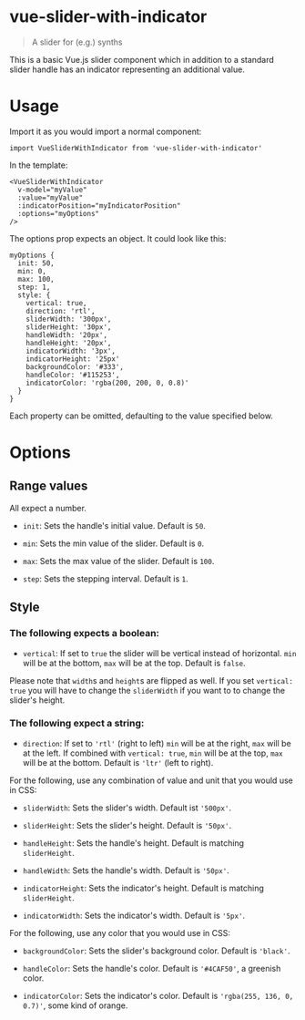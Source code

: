 # vue-slider-with-indicator

> A slider for (e.g.) synths

This is a basic Vue.js slider component which in addition to a standard slider handle has an indicator representing an additional value.  

# Usage

Import it as you would import a normal component:

`import VueSliderWithIndicator from 'vue-slider-with-indicator'`

In the template:

    <VueSliderWithIndicator 
      v-model="myValue"
      :value="myValue"
      :indicatorPosition="myIndicatorPosition"
      :options="myOptions"
    />

The options prop expects an object. It could look like this:

    myOptions {
      init: 50,
      min: 0,
      max: 100,
      step: 1,
      style: {
        vertical: true,
        direction: 'rtl',
        sliderWidth: '300px',
        sliderHeight: '30px',
        handleWidth: '20px',
        handleHeight: '20px',
        indicatorWidth: '3px',
        indicatorHeight: '25px'
        backgroundColor: '#333',
        handleColor: '#115253',
        indicatorColor: 'rgba(200, 200, 0, 0.8)'
      }
    }

Each property can be omitted, defaulting to the value specified below.

# Options

## Range values

All expect a number.

- `init`:
Sets the handle's initial value.
Default is `50`.

- `min`:
Sets the min value of the slider.
Default is `0`.

- `max`:
Sets the max value of the slider.
Default is `100`.

- `step`:
Sets the stepping interval.
Default is `1`.

## Style

### The following expects a boolean:

- `vertical`:
If set to `true` the slider will be vertical instead of horizontal.
`min` will be at the bottom, `max` will be at the top.
Default is `false`.

Please note that `width`s and `height`s are flipped as well. If you set `vertical: true` you will have to change the `sliderWidth` if you want to to change the slider's height.

### The following expect a string:

- `direction`:
If set to `'rtl'` (right to left) `min` will be at the right, `max` will be at the left.
If combined with `vertical: true`, `min` will be at the top, `max` will be at the bottom.
Default is `'ltr'` (left to right).

For the following, use any combination of value and unit that you would use in CSS:

- `sliderWidth`:
Sets the slider's width.
Default ist `'500px'`.

- `sliderHeight`:
Sets the slider's height.
Default is `'50px'`.

- `handleHeight`:
Sets the handle's height.
Default is matching `sliderHeight`.

- `handleWidth`:
Sets the handle's width.
Default is `'50px'`.

- `indicatorHeight`:
Sets the indicator's height.
Default is matching `sliderHeight`.

- `indicatorWidth`:
Sets the indicator's width.
Default is `'5px'`.

For the following, use any color that you would use in CSS:

- `backgroundColor`:
Sets the slider's background color.
Default is `'black'`.

- `handleColor`:
Sets the handle's color.
Default is `'#4CAF50'`, a greenish color.

- `indicatorColor`:
Sets the indicator's color.
Default is `'rgba(255, 136, 0, 0.7)'`, some kind of orange.

